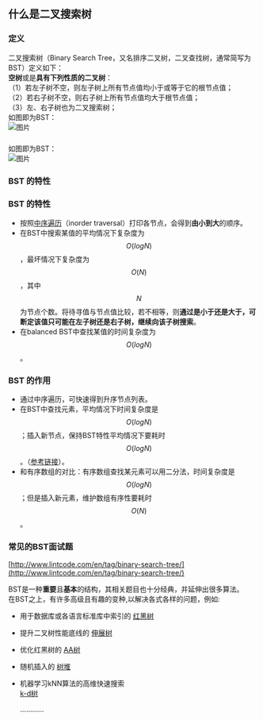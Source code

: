 ## 什么是二叉搜索树

### 定义

二叉搜索树（Binary Search Tree，又名排序二叉树，二叉查找树，通常简写为BST）定义如下：  
**空树**或是**具有下列性质的二叉树**：  
（1）若左子树不空，则左子树上所有节点值均小于或等于它的根节点值；  
（2）若右子树不空，则右子树上所有节点值均大于根节点值；  
（3）左、右子树也为二叉搜索树；  
如图即为BST：  
![](http://media.jiuzhang.com/markdown/images/3/14/cdc97d0c-2723-11e8-9bba-0242ac110002.jpg "图片")

### 

如图即为BST：  
![](http://media.jiuzhang.com/markdown/images/3/14/cdc97d0c-2723-11e8-9bba-0242ac110002.jpg "图片")

### BST 的特性

### 

### 

### BST 的特性

* 按照[中序遍历](http://www.jiuzhang.com/tutorial/algorithm/405#)（inorder traversal）打印各节点，会得到**由小到大**的顺序。
* 在BST中搜索某值的平均情况下复杂度为$$O(logN)$$，最坏情况下复杂度为$$O(N)$$，其中$$N$$为节点个数。将待寻值与节点值比较，若不相等，则**通过是小于还是大于，可断定该值只可能在左子树还是右子树，继续向该子树搜索**。
* 在balanced BST中查找某值的时间复杂度为$$O(logN)$$。

### BST 的作用

* 通过中序遍历，可快速得到升序节点列表。
* 在BST中查找元素，平均情况下时间复杂度是$$O(logN)$$；插入新节点，保持BST特性平均情况下要耗时$$O(logN)$$。（[参考链接](http://www.jiuzhang.com/tutorial/algorithm/401)）。
* 和有序数组的对比：有序数组查找某元素可以用二分法，时间复杂度是$$O(logN)$$；但是插入新元素，维护数组有序性要耗时$$O(N)$$。

### 常见的BST面试题

[http://www.lintcode.com/en/tag/binary-search-tree/](http://www.lintcode.com/en/tag/binary-search-tree/)

BST是一种**重要**且**基本**的结构，其相关题目也十分经典，并延伸出很多算法。  
在BST之上，有许多高级且有趣的变种,以解决各式各样的问题，例如:

* 用于数据库或各语言标准库中索引的
  [红黑树](https://baike.baidu.com/item/红黑树/2413209?fr=aladdin)
* 提升二叉树性能底线的
  [伸展树](https://baike.baidu.com/item/伸展树/7003945?fr=aladdin)
* 优化红黑树的
  [AA树](https://baike.baidu.com/item/AA树/9246960?fr=aladdin)
* 随机插入的
  [树堆](https://baike.baidu.com/item/Treap?fromtitle=树堆&fromid=4478083)
* 机器学习kNN算法的高维快速搜索  
  [k-d树](https://baike.baidu.com/item/kd-tree/2302515)

  …………



